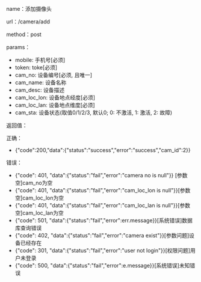 name：添加摄像头

url：/camera/add

method：post

params：

* mobile: 手机号[必须]
* token: toke[必须]
* cam_no: 设备编号[必须, 且唯一]
* cam_name: 设备名称
* cam_desc: 设备描述
* cam_loc_lon: 设备地点经度[必须]
* cam_loc_lan: 设备地点维度[必须]
* cam_sta: 设备状态(取值0/1/2/3, 默认0; 0: 不激活, 1: 激活, 2: 故障)

返回值：

正确：

* {"code":200,"data":{"status":"success","error":"success","cam_id":2}}

错误：

* {"code": 401, "data":{"status":"fail","error":"camera no is null"}} [参数空]cam_no为空
* {"code": 401, "data":{"status":"fail","error":"cam_loc_lon is null"}}[参数空]cam_loc_lon为空
* {"code": 401, "data":{"status":"fail","error":"cam_loc_lan is null"}}[参数空]cam_loc_lan为空
* {"code": 501, "data":{"status":"fail","error":err.message}}[系统错误]数据库查询错误
* {"code": 402, "data":{"status":"fail","error":"camera exist"}}[参数问题]设备已经存在
* {"code": 301, "data":{"status":"fail","error":"user not login"}}[权限问题]用户未登录
* {"code": 500, "data":{"status":"fail","error":e.message}}[系统错误]未知错误
